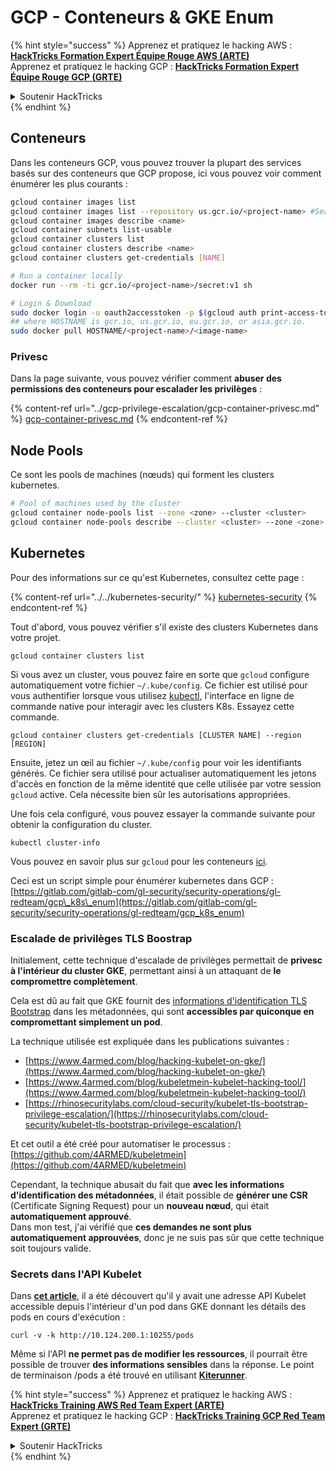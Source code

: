# GCP - Conteneurs & GKE Enum

{% hint style="success" %}
Apprenez et pratiquez le hacking AWS :<img src="../../../.gitbook/assets/image (1) (1) (1) (1).png" alt="" data-size="line">[**HackTricks Formation Expert Équipe Rouge AWS (ARTE)**](https://training.hacktricks.xyz/courses/arte)<img src="../../../.gitbook/assets/image (1) (1) (1) (1).png" alt="" data-size="line">\
Apprenez et pratiquez le hacking GCP : <img src="../../../.gitbook/assets/image (2) (1).png" alt="" data-size="line">[**HackTricks Formation Expert Équipe Rouge GCP (GRTE)**<img src="../../../.gitbook/assets/image (2) (1).png" alt="" data-size="line">](https://training.hacktricks.xyz/courses/grte)

<details>

<summary>Soutenir HackTricks</summary>

* Consultez les [**plans d'abonnement**](https://github.com/sponsors/carlospolop) !
* **Rejoignez le** 💬 [**groupe Discord**](https://discord.gg/hRep4RUj7f) ou le [**groupe telegram**](https://t.me/peass) ou **suivez** nous sur **Twitter** 🐦 [**@hacktricks\_live**](https://twitter.com/hacktricks_live)**.**
* **Partagez des astuces de hacking en soumettant des PR aux** [**HackTricks**](https://github.com/carlospolop/hacktricks) et [**HackTricks Cloud**](https://github.com/carlospolop/hacktricks-cloud) dépôts github.

</details>
{% endhint %}

## Conteneurs

Dans les conteneurs GCP, vous pouvez trouver la plupart des services basés sur des conteneurs que GCP propose, ici vous pouvez voir comment énumérer les plus courants :
```bash
gcloud container images list
gcloud container images list --repository us.gcr.io/<project-name> #Search in other subdomains repositories
gcloud container images describe <name>
gcloud container subnets list-usable
gcloud container clusters list
gcloud container clusters describe <name>
gcloud container clusters get-credentials [NAME]

# Run a container locally
docker run --rm -ti gcr.io/<project-name>/secret:v1 sh

# Login & Download
sudo docker login -u oauth2accesstoken -p $(gcloud auth print-access-token) https://HOSTNAME
## where HOSTNAME is gcr.io, us.gcr.io, eu.gcr.io, or asia.gcr.io.
sudo docker pull HOSTNAME/<project-name>/<image-name>
```
### Privesc

Dans la page suivante, vous pouvez vérifier comment **abuser des permissions des conteneurs pour escalader les privilèges** :

{% content-ref url="../gcp-privilege-escalation/gcp-container-privesc.md" %}
[gcp-container-privesc.md](../gcp-privilege-escalation/gcp-container-privesc.md)
{% endcontent-ref %}

## Node Pools

Ce sont les pools de machines (nœuds) qui forment les clusters kubernetes.
```bash
# Pool of machines used by the cluster
gcloud container node-pools list --zone <zone> --cluster <cluster>
gcloud container node-pools describe --cluster <cluster> --zone <zone> <node-pool>
```
## Kubernetes

Pour des informations sur ce qu'est Kubernetes, consultez cette page :

{% content-ref url="../../kubernetes-security/" %}
[kubernetes-security](../../kubernetes-security/)
{% endcontent-ref %}

Tout d'abord, vous pouvez vérifier s'il existe des clusters Kubernetes dans votre projet.
```
gcloud container clusters list
```
Si vous avez un cluster, vous pouvez faire en sorte que `gcloud` configure automatiquement votre fichier `~/.kube/config`. Ce fichier est utilisé pour vous authentifier lorsque vous utilisez [kubectl](https://kubernetes.io/docs/reference/kubectl/overview/), l'interface en ligne de commande native pour interagir avec les clusters K8s. Essayez cette commande.
```
gcloud container clusters get-credentials [CLUSTER NAME] --region [REGION]
```
Ensuite, jetez un œil au fichier `~/.kube/config` pour voir les identifiants générés. Ce fichier sera utilisé pour actualiser automatiquement les jetons d'accès en fonction de la même identité que celle utilisée par votre session `gcloud` active. Cela nécessite bien sûr les autorisations appropriées.

Une fois cela configuré, vous pouvez essayer la commande suivante pour obtenir la configuration du cluster.
```
kubectl cluster-info
```
Vous pouvez en savoir plus sur `gcloud` pour les conteneurs [ici](https://cloud.google.com/sdk/gcloud/reference/container/).

Ceci est un script simple pour énumérer kubernetes dans GCP : [https://gitlab.com/gitlab-com/gl-security/security-operations/gl-redteam/gcp\_k8s\_enum](https://gitlab.com/gitlab-com/gl-security/security-operations/gl-redteam/gcp_k8s_enum)

### Escalade de privilèges TLS Boostrap

Initialement, cette technique d'escalade de privilèges permettait de **privesc à l'intérieur du cluster GKE**, permettant ainsi à un attaquant de **le compromettre complètement**.

Cela est dû au fait que GKE fournit des [informations d'identification TLS Bootstrap](https://kubernetes.io/docs/reference/command-line-tools-reference/kubelet-tls-bootstrapping/) dans les métadonnées, qui sont **accessibles par quiconque en compromettant simplement un pod**.

La technique utilisée est expliquée dans les publications suivantes :

* [https://www.4armed.com/blog/hacking-kubelet-on-gke/](https://www.4armed.com/blog/hacking-kubelet-on-gke/)
* [https://www.4armed.com/blog/kubeletmein-kubelet-hacking-tool/](https://www.4armed.com/blog/kubeletmein-kubelet-hacking-tool/)
* [https://rhinosecuritylabs.com/cloud-security/kubelet-tls-bootstrap-privilege-escalation/](https://rhinosecuritylabs.com/cloud-security/kubelet-tls-bootstrap-privilege-escalation/)

Et cet outil a été créé pour automatiser le processus : [https://github.com/4ARMED/kubeletmein](https://github.com/4ARMED/kubeletmein)

Cependant, la technique abusait du fait que **avec les informations d'identification des métadonnées**, il était possible de **générer une CSR** (Certificate Signing Request) pour un **nouveau nœud**, qui était **automatiquement approuvé**.\
Dans mon test, j'ai vérifié que **ces demandes ne sont plus automatiquement approuvées**, donc je ne suis pas sûr que cette technique soit toujours valide.

### Secrets dans l'API Kubelet <a href="#the-kubelet-api-git-secrets-redux" id="the-kubelet-api-git-secrets-redux"></a>

Dans [**cet article**](https://blog.assetnote.io/2022/05/06/cloudflare-pages-pt3/), il a été découvert qu'il y avait une adresse API Kubelet accessible depuis l'intérieur d'un pod dans GKE donnant les détails des pods en cours d'exécution :
```
curl -v -k http://10.124.200.1:10255/pods
```
Même si l'API **ne permet pas de modifier les ressources**, il pourrait être possible de trouver **des informations sensibles** dans la réponse. Le point de terminaison /pods a été trouvé en utilisant [**Kiterunner**](https://github.com/assetnote/kiterunner).

{% hint style="success" %}
Apprenez et pratiquez le hacking AWS :<img src="../../../.gitbook/assets/image (1) (1) (1) (1).png" alt="" data-size="line">[**HackTricks Training AWS Red Team Expert (ARTE)**](https://training.hacktricks.xyz/courses/arte)<img src="../../../.gitbook/assets/image (1) (1) (1) (1).png" alt="" data-size="line">\
Apprenez et pratiquez le hacking GCP : <img src="../../../.gitbook/assets/image (2) (1).png" alt="" data-size="line">[**HackTricks Training GCP Red Team Expert (GRTE)**<img src="../../../.gitbook/assets/image (2) (1).png" alt="" data-size="line">](https://training.hacktricks.xyz/courses/grte)

<details>

<summary>Soutenir HackTricks</summary>

* Consultez les [**plans d'abonnement**](https://github.com/sponsors/carlospolop)!
* **Rejoignez le** 💬 [**groupe Discord**](https://discord.gg/hRep4RUj7f) ou le [**groupe telegram**](https://t.me/peass) ou **suivez-nous sur** **Twitter** 🐦 [**@hacktricks\_live**](https://twitter.com/hacktricks_live)**.**
* **Partagez des astuces de hacking en soumettant des PR aux** [**HackTricks**](https://github.com/carlospolop/hacktricks) et [**HackTricks Cloud**](https://github.com/carlospolop/hacktricks-cloud) dépôts github.

</details>
{% endhint %}
